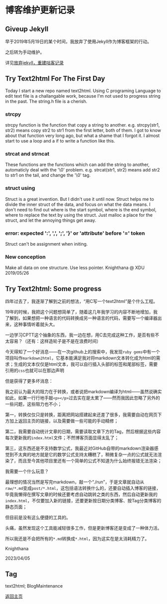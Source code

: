 <meta name="created" content="2019-05-26">

# 博客维护更新记录

## Giveup Jekyll

早于2019年5月19日的某个时间，我放弃了使用Jekyll作为博客框架的行动。

之后转为手动维护。

详见[放弃jekyll，重建咕客记录](Preparing_For_My_Gulog.html)

## Try Text2html For The First Day

  Today I start a new repo named text2html.
  Using C programing Language to edit text file is a challangable work, because I'm not used to progress string in the past. The string.h file is a cherish.
### strcpy
  strcpy function is the function that copy a string to another.
  e.g. strcpy(str1, str2) means copy str2 to str1 from the first letter, both of them.
  I got to know about that function very long ago, but what a shame that I forgot it. I almost start to use a loop and a if to write a function like this.
### strcat and strncat
  These functions are the functions which can add the string to another, automaticly deal with the '\0' problem.
  e.g. strcat(str1, str2) means add str2 to str1 on the tail, and change the '\0' tag.
### struct using
  Struct is a great invention. But I didn't use it until now.
  Struct helps me to divide the inner struct of the data, and focus on what the data means. I don't need to find out where is the start symbol, where is the end symbol, where to replace the text by using the struct.
  Just malloc a place for the struct, and let the annoying things get away.
### error: expected ':', ',', ';', '}' or '__attribute__' before '=' token
  Struct can't be assignment when initing. 
### New conception
  Make all data on one structure. Use less pointer.
Knighthana @ XDU
2019/05/26

## Try Text2html: Some progress

四年过去了，我逐渐了解到之前的想法，“用C写一个text2html”是个什么工程。

19年的时候，我把这个问题想简单了，随着这几年我学习的内容不断地增加，我了解到，如果想把一种语言的代码转换成另一种语言的代码，需要写一个编译器出来，这种事情听着就头大。

一边学习CPTT这个抽象的东西，我一边在想，用C去完成这种工作，是否有些不太容易？（还有：这样造轮子是不是在浪费时间）

今天得知了一个好消息——在一次github上的搜索中，我发现`ruby gems`中有一个项目叫作`markdown2html`，它基本能满足我对将markdown文本转化成为html的需求；生成的文本仅仅是html文本，我可以自行插入头部的标签和尾部标签，需要引用的`css`也就可以在那边声明

但是获得了更多坏消息：

我之前认为最大的阻力在于转换，或者说把markdown编译为html——虽然说确实如此，如果一行行地手敲`<p></p>`过去实在是太累了——然而我因此忽略了另外的一些问题，这些阻力也不小；

第一，转换仅仅只是转换，距离把网站搭建起来还差了很多，我需要自动在网页下方加上返回主页的链接，以及需要做一些可能的手动精修；

第二，我需要自动统计文章的日期，需要读取文章下方的Tag，然后根据这些内容每次更新我的`index.html`文件；不然博客页面显得太乱了；

第三，这东西还是不支持数学公式，我最近对GitHub自带的markdown渲染器感觉到不太爽的地方就是它的数学公式支持太糟糕了，稍微复杂一点的公式就无法渲染了，而且至今其他项目里还有一个简单的公式不知道为什么始终报错无法渲染；

我需要一个什么玩意？

最理想的情况当然是写完markdown，敲一个“./run”，于是文章就自动从`raw/*.md`变成`post/*.html`，这包括语法转换什么的，还要自动插入博客的链接，毕竟我懒得在撰写文章的时候还要考虑自动跳转之类的东西，然后自动更新我的`index.html`，不仅要加入新的链接，还要更新按日期分类博客、按Tag分类博客的静态页面；

但目前是没有这么便捷的工具的。

头痛，虽然发现这个工具能减轻很多工作，但是更新博客还是变成了一种体力活。

所以我还是不会把所有的`*.md`转换成`*.html`，因为这实在是太消耗精力了。

Knighthana

2023/04/05

## Tag

text2html; BlogMaintenance

[返回主页](../index.html)
